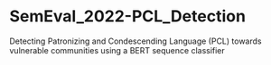 # SemEval_2022-PCL_Detection
Detecting Patronizing and Condescending Language (PCL) towards vulnerable communities using a BERT sequence classifier
